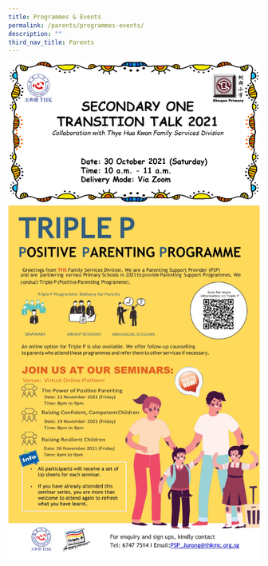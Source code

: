```yaml
---
title: Programmes & Events
permalink: /parents/programmes-events/
description: ""
third_nav_title: Parents
---
```


<img src="/images/Sec-1-Transition-Talk-Poster.png">
<img src="/images/Triple-P-Poster-Primary-November-scaled.jpeg">